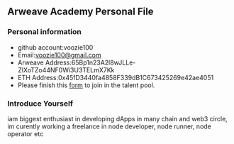 ## Arweave Academy Personal File

### Personal information

- github account:voozie100
- Email:voozie100@gmail.com
- Arweave Address:65Bp1n23A2l8wJLLe-ZlXoTZo44NF0Wi3U3TELmX7Kk
- ETH Address:0x45fD3440fa4858F339dB1C673425269e42ae4051
- Please finish this [form](https://docs.google.com/forms/d/e/1FAIpQLSfWA5fIIcBgmRppm3jNz5vmf9Mai_QMVil-2pO4r7YKn_Zhtw/viewform?usp=sf_link) to join in the talent pool.

### Introduce Yourself
iam biggest enthusiast in developing dApps in many chain and web3 circle, im curently working a freelance in node developer, node runner, node operator etc
